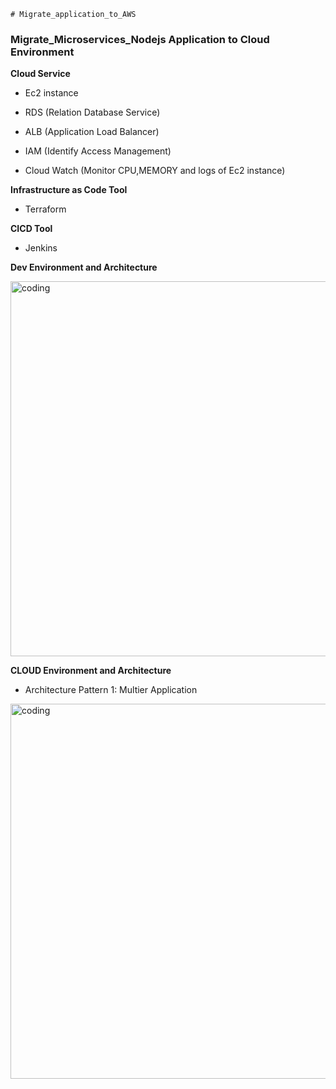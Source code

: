     # Migrate_application_to_AWS



### Migrate_Microservices_Nodejs Application to Cloud Environment


**Cloud Service**

- Ec2 instance
  
- RDS (Relation Database Service)
  
- ALB (Application Load Balancer)
  
- IAM (Identify Access Management)
  
- Cloud Watch (Monitor CPU,MEMORY and logs of Ec2 instance)

**Infrastructure as Code Tool**

- Terraform

**CICD Tool**

- Jenkins

**Dev Environment and Architecture** 

<img align = "center" alt = "coding" width = "600" src = "https://blogger.googleusercontent.com/img/b/R29vZ2xl/AVvXsEhaR-oiDHczwaEb3YbmvccT4dH6y5hXAI2BAOC9oxINdTWBosSZ9HiSmrQ3E4H_ZWNiIVnRvIokqCxvTzkcelz0JJGmO_IjUiX8TBQc8kSPR58YXqIgRiwHNS7LldQjfyomINi__qZLCxBgJoj_3WdLax5wVM6SuMlRW5igKt59Idza3p0haJ1mpiGMFyOa/s1257/microservice_structure.png"> 




**CLOUD Environment and Architecture**

- Architecture Pattern 1: Multier Application

<img align = "center" alt = "coding" width = "600" src = "https://blogger.googleusercontent.com/img/a/AVvXsEhiSoCQEQuyePWlQc1lr_Po_9QL-nOuAPZ4thffVDLEG3CQ6mqY9TlVHQbFP9-yZf99S6Dp2Oeu7fY4K1aTyA0eLPCKmdHdd_WsOohE0Q-OfBL7lxvloCgRwykFcLPNLqXKnwn6PoYZXuJfZABaXHP8nXK6Z6SwujX_P950MedJ81ljGbm-3BYXFN-HWuHK">



